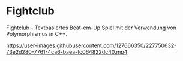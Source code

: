 # Fightclub
Fightclub - Textbasiertes Beat-em-Up Spiel mit der Verwendung von Polymorphismus in C++. 


https://user-images.githubusercontent.com/127666350/227750632-73e2d280-7761-4ca6-baea-fc064822dc40.mp4

